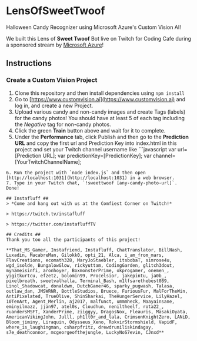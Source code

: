 # LensOfSweetTwoof
Halloween Candy Recognizer using Microsoft Azure's Custom Vision AI!

We built this Lens of **Sweet Twoof** Bot live on Twitch for Coding Cafe during a sponsored stream by [Microsoft Azure](https://aka.ms/instafluff-social)!

## Instructions ##

### Create a Custom Vision Project ###
1. Clone this repository and then install dependencies using `npm install`
2. Go to [https://www.customvision.ai](https://www.customvision.ai) and log in, and create a new Project.
3. Upload various candy and non-candy images and create Tags (labels) for the candy photos! You should have at least 5 of each tag including the *Negative* tag for non-candy photos.
4. Click the green **Train** button above and wait for it to complete.
5. Under the **Performance** tab, click Publish and then go to the **Prediction URL** and copy the first url and Prediction Key into index.html in this project and set your Twitch channel username like ```javascript
var url=[Prediction URL];
var predictionKey=[PredictionKey];
var channel=[YourTwitchChannelName];
```
6. Run the project with `node index.js` and then open [http://localhost:1031](http://localhost:1031) in a web browser.
7. Type in your Twitch chat, `!sweettwoof [any-candy-photo-url]`. Done!

## Instafluff ##
> *Come and hang out with us at the Comfiest Corner on Twitch!*

> https://twitch.tv/instafluff

> https://twitter.com/instafluffTV

## Credits ##
Thank you too all the participants of this project!

**That_MS_Gamer, Instafriend, Instafluff, ChatTranslator, BillNash, Luxadin, MacabreMan, Gilokk0, opti_21, Alca, i_am_from_mars, FlavCreations, ecomath328, MaryJoStaebler, itsbobaT, simrose4u, wgd_isolde, BungalowGlow, rickyuttam, CodingGarden, glitch3dout, mynameisinfi, aronhoyer, BoxmonsterPrime, okprogamer, onemen_, yigitkurtcu, efzetz, bolomin99, Procelsior, jakepintu, ja0b_, pixelbreath, sweetvalhalla, Terminal_Bash, m1lfsarethebest089, Linol_Shadowcat, donaldwm, DutchGamer46, sparky_pugwash, Talasa, outlaw_dan, JMSWRNR, BottleStudios, Bruece, FuriousFur, MalForTheWin, AntiPixelated, TrueOlive, ShinSharkai, TheHungerService, LilyHazel, 10TenArt, Agent_Merlin, aj2017, malfunct, ummmheck, Maayainsane, eminyilmazz, jjan97, atel0s, Cloudhun, neniltheelf, rota22_, ruandersMSFT, XanderPrime, ziiggyy, DragosNox, Fleauris, MasakiOyata, AmericanVikingJohn, Julll, ph1lt0r_and_lala, CrimsonKnightZero, LANiD, Bloom_jiminy, Liraquin, Odysseus_Xeno, RokvirStormshield, VapidF, where_is_laughingman, csharpfritz, drewdruniliskindagay, s7e_deathconnor, mcgeorgeofthejungle, LuckyNoS7evin, CJnxd**
